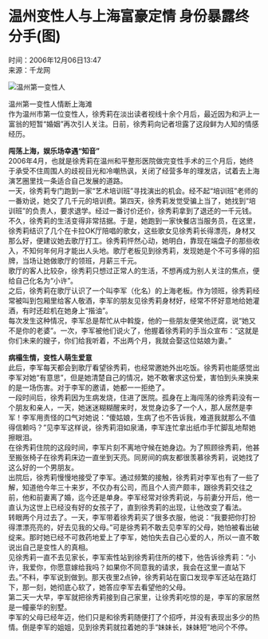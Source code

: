 # 温州变性人与上海富豪定情 身份暴露终分手(图)

时间：2006年12月06日13:47  
来源：千龙网  

![温州第一变性人](https://photocdn.sohu.com/20061206/Img246844130.jpg)

温州第一变性人情断上海滩  
作为温州市第一位变性人，徐秀莉在淡出读者视线十余个月后，最近因为和沪上一富翁的短暂“婚姻”再次引人关注。日前，徐秀莉向记者坦露了这段鲜为人知的情感经历。  

**闯荡上海，娱乐场幸遇“知音”**  
2006年4月，也就是徐秀莉在温州和平整形医院做完变性手术的三个月后，她终于承受不住周围人的歧视目光和冷嘲热讽，关闭了经营多年的理发店，试着去上海演艺圈里找一条适合自己发展的道路。  
一天，徐秀莉专门跑到一家“艺术培训班”寻找演出的机会。经不起“培训班”老师的一番劝说，她交了几千元的培训费。第四天，徐秀莉发觉受骗上当了，她找到“培训班”的负责人，要求退学。经过一番讨价还价，徐秀莉拿到了退还的一千元钱。  
不久，徐秀莉的生活变得非常拮据。于是，她跑到一家快餐店当服务员，在这里，徐秀莉结识了几个在卡拉OK厅陪唱的歌女，这些歌女见徐秀莉长得漂亮，身材又那么好，便建议她去歌厅打工。徐秀莉怦然心动，她明白，靠现在端盘子的那些收入，不知何年何月才能出人头地。歌厅老板见到徐秀莉，发现她是个不可多得的招牌，当场让她做歌厅的领班，月薪三千元。  
歌厅的客人比较杂，徐秀莉只想过正常人的生活，不想再成为别人关注的焦点，便给自己化名为“小许”。  
之后，徐秀莉在歌厅认识了一个叫李军（化名）的上海老板。作为领班，徐秀莉经常被叫到包厢里给客人敬酒，李军的朋友见徐秀莉身材好，经常不怀好意地给她灌酒，有时还趁机在她身上“揩油”。  
每次发生这种情况，李军总是帮忙从中斡旋，他的一些朋友便笑他迂腐，说“她又不是你的老婆”。一次，李军被他们说火了，他握着徐秀莉的手当众宣布：“这就是你们未来的嫂子，你们给我听着，不出两个月，我就会娶这位姑娘为妻。”  

**病榻生情，变性人萌生爱意**  
此后，李军每天都会到歌厅看望徐秀莉，也经常邀她外出吃饭。徐秀莉也能感觉出李军对她“有意思”，但是她清楚自己的情况，她不敢奢求这份爱，害怕到头来换来的是一场伤害。对于李军的邀请，她都一一拒绝了。  
一段时间后，徐秀莉因为生病发烧，住进了医院。孤身在上海闯荡的徐秀莉没有一个朋友和亲人，一天，她迷迷糊糊醒来时，发觉身边多了一个人，那人居然是李军！李军用责怪的口气对她说：“傻姑娘，生病了也不告诉我，难道我就那么不值得信赖吗？”见李军这样说，徐秀莉泪如泉涌，李军连忙拿出纸巾手忙脚乱地帮她擦眼泪。  
在徐秀莉住院的这段时间，李军片刻不离地守候在她身边。为了照顾徐秀莉，他甚至搬张椅子在徐秀莉床边一直坐到天亮。同房间的病友都很羡慕徐秀莉，说她找了这么好的一个男朋友。  
出院后，徐秀莉慢慢地接受了李军。通过频繁的接触，徐秀莉对李军也有了一些了解，知道他今年三十来岁，不仅办有公司，而且个人资产颇丰，跟徐秀莉交往之前，他和前妻离了婚，迄今还是单身。李军经常对徐秀莉说，与前妻分开后，他一直认为这世上已经没有好的女孩子了，直到徐秀莉的出现，让他改变了看法。  
转眼两个月过去了。一天，李军带着徐秀莉买了很多衣服，他说：“我要把你打扮得漂漂亮亮的，好去见我的父母。”可是徐秀莉不敢去见李军的父母，她怕被看出破绽来。那时她已经不可救药地爱上了李军，她怕失去自己心爱的人，所以一直不敢说出自己是变性人的真相。  
见徐秀莉一直不去见家长，李军索性站到徐秀莉住所的楼下，他告诉徐秀莉：“小许，我爱你，你愿意嫁给我吗？如果你不同意我的请求，我会在这里一直站下去。”不料，李军说到做到。那天夜里2点钟，徐秀莉站在窗口发现李军还站在路灯下，那一刻，她彻底心软了，她答应李军去看望他的父母。  
第二天一大早，李军就把徐秀莉接到自己家里，让徐秀莉吃惊的是，李军的家居然是一幢豪华的别墅。  
李军的父母已经年迈，他们只是和徐秀莉随便打了个招呼，并没有表现出多少的热情。倒是李军的姐姐，见到徐秀莉就拉着她的手“妹妹长，妹妹短”地问个不停。